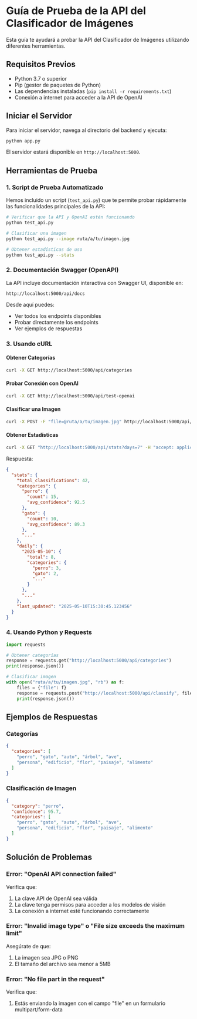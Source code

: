 # Guía de Prueba de la API del Clasificador de Imágenes

Esta guía te ayudará a probar la API del Clasificador de Imágenes utilizando diferentes herramientas.

## Requisitos Previos

- Python 3.7 o superior
- Pip (gestor de paquetes de Python)
- Las dependencias instaladas (`pip install -r requirements.txt`)
- Conexión a internet para acceder a la API de OpenAI

## Iniciar el Servidor

Para iniciar el servidor, navega al directorio del backend y ejecuta:

```bash
python app.py
```

El servidor estará disponible en `http://localhost:5000`.

## Herramientas de Prueba

### 1. Script de Prueba Automatizado

Hemos incluido un script (`test_api.py`) que te permite probar rápidamente las funcionalidades principales de la API:

```bash
# Verificar que la API y OpenAI estén funcionando
python test_api.py

# Clasificar una imagen
python test_api.py --image ruta/a/tu/imagen.jpg

# Obtener estadísticas de uso
python test_api.py --stats
```

### 2. Documentación Swagger (OpenAPI)

La API incluye documentación interactiva con Swagger UI, disponible en:

```
http://localhost:5000/api/docs
```

Desde aquí puedes:
- Ver todos los endpoints disponibles
- Probar directamente los endpoints
- Ver ejemplos de respuestas

### 3. Usando cURL

#### Obtener Categorías
```bash
curl -X GET http://localhost:5000/api/categories
```

#### Probar Conexión con OpenAI
```bash
curl -X GET http://localhost:5000/api/test-openai
```

#### Clasificar una Imagen
```bash
curl -X POST -F "file=@ruta/a/tu/imagen.jpg" http://localhost:5000/api/classify
```

#### Obtener Estadísticas

```bash
curl -X GET "http://localhost:5000/api/stats?days=7" -H "accept: application/json"
```

Respuesta:
```json
{
  "stats": {
    "total_classifications": 42,
    "categories": {
      "perro": {
        "count": 15,
        "avg_confidence": 92.5
      },
      "gato": {
        "count": 10,
        "avg_confidence": 89.3
      },
      "..."
    },
    "daily": {
      "2025-05-10": {
        "total": 8,
        "categories": {
          "perro": 3,
          "gato": 2,
          "..."
        }
      },
      "..."
    },
    "last_updated": "2025-05-10T15:30:45.123456"
  }
}
```

### 4. Usando Python y Requests

```python
import requests

# Obtener categorías
response = requests.get("http://localhost:5000/api/categories")
print(response.json())

# Clasificar imagen
with open("ruta/a/tu/imagen.jpg", "rb") as f:
    files = {"file": f}
    response = requests.post("http://localhost:5000/api/classify", files=files)
    print(response.json())
```

## Ejemplos de Respuestas

### Categorías
```json
{
  "categories": [
    "perro", "gato", "auto", "árbol", "ave", 
    "persona", "edificio", "flor", "paisaje", "alimento"
  ]
}
```

### Clasificación de Imagen
```json
{
  "category": "perro",
  "confidence": 95.7,
  "categories": [
    "perro", "gato", "auto", "árbol", "ave", 
    "persona", "edificio", "flor", "paisaje", "alimento"
  ]
}
```

## Solución de Problemas

### Error: "OpenAI API connection failed"
Verifica que:
1. La clave API de OpenAI sea válida
2. La clave tenga permisos para acceder a los modelos de visión
3. La conexión a internet esté funcionando correctamente

### Error: "Invalid image type" o "File size exceeds the maximum limit"
Asegúrate de que:
1. La imagen sea JPG o PNG
2. El tamaño del archivo sea menor a 5MB

### Error: "No file part in the request"
Verifica que:
1. Estás enviando la imagen con el campo "file" en un formulario multipart/form-data
